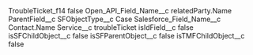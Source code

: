 <?xml version="1.0" encoding="UTF-8"?>
<CustomMetadata xmlns="http://soap.sforce.com/2006/04/metadata" xmlns:xsi="http://www.w3.org/2001/XMLSchema-instance" xmlns:xsd="http://www.w3.org/2001/XMLSchema">
    <label>TroubleTicket_f14</label>
    <protected>false</protected>
    <values>
        <field>Open_API_Field_Name__c</field>
        <value xsi:type="xsd:string">relatedParty.Name</value>
    </values>
    <values>
        <field>ParentField__c</field>
        <value xsi:nil="true"/>
    </values>
    <values>
        <field>SFObjectType__c</field>
        <value xsi:type="xsd:string">Case</value>
    </values>
    <values>
        <field>Salesforce_Field_Name__c</field>
        <value xsi:type="xsd:string">Contact.Name</value>
    </values>
    <values>
        <field>Service__c</field>
        <value xsi:type="xsd:string">troubleTicket</value>
    </values>
    <values>
        <field>isIdField__c</field>
        <value xsi:type="xsd:boolean">false</value>
    </values>
    <values>
        <field>isSFChildObject__c</field>
        <value xsi:type="xsd:boolean">false</value>
    </values>
    <values>
        <field>isSFParentObject__c</field>
        <value xsi:type="xsd:boolean">false</value>
    </values>
    <values>
        <field>isTMFChildObject__c</field>
        <value xsi:type="xsd:boolean">false</value>
    </values>
</CustomMetadata>
